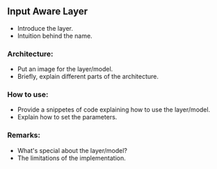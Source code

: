## Input Aware Layer
* Introduce the layer.
* Intuition behind the name.

### **Architecture**:
* Put an image for the layer/model.
* Briefly, explain different parts of the architecture.
  
### **How to use**:
* Provide a snippetes of code explaining how to use the layer/model.   
* Explain how to set the parameters.
### **Remarks**:
* What's special about the layer/model?
* The limitations of the implementation.
